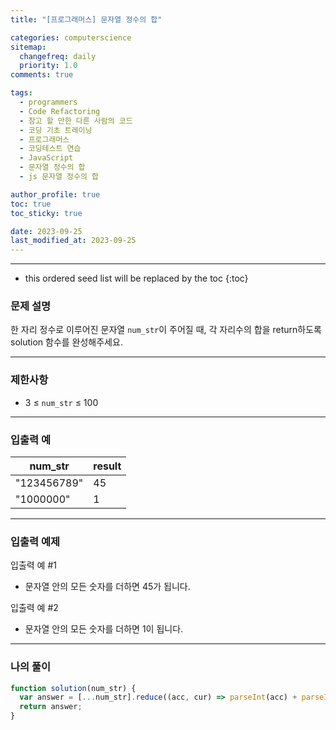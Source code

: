 ```yaml
---
title: "[프로그래머스] 문자열 정수의 합"

categories: computerscience
sitemap:
  changefreq: daily
  priority: 1.0
comments: true

tags:
  - programmers
  - Code Refactoring
  - 참고 할 만한 다른 사람의 코드
  - 코딩 기초 트레이닝
  - 프로그래머스
  - 코딩테스트 연습
  - JavaScript
  - 문자열 정수의 합
  - js 문자열 정수의 합

author_profile: true
toc: true
toc_sticky: true

date: 2023-09-25
last_modified_at: 2023-09-25
---
```


---

<!-- prettier-ignore -->
* this ordered seed list will be replaced by the toc 
{:toc}

### 문제 설명

한 자리 정수로 이루어진 문자열 `num_str`이 주어질 때, 각 자리수의 합을 return하도록 solution 함수를 완성해주세요.

---

### 제한사항

- 3 ≤ `num_str` ≤ 100

---

### 입출력 예

| num_str     | result |
| ----------- | ------ |
| "123456789" | 45     |
| "1000000"   | 1      |

---

### 입출력 예제

입출력 예 #1

- 문자열 안의 모든 숫자를 더하면 45가 됩니다.

입출력 예 #2

- 문자열 안의 모든 숫자를 더하면 1이 됩니다.

---

### 나의 풀이

```jsx
function solution(num_str) {
  var answer = [...num_str].reduce((acc, cur) => parseInt(acc) + parseInt(cur));
  return answer;
}
```
